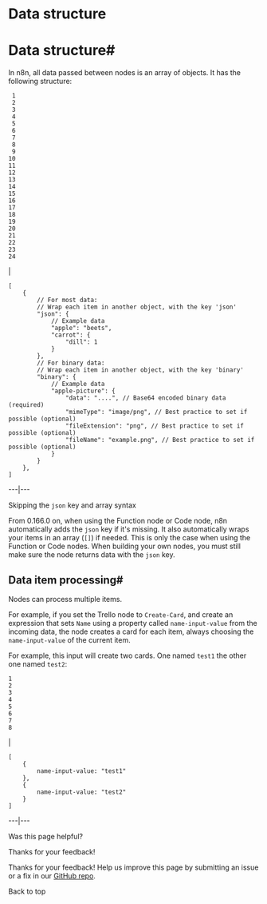 # Data structure

[ ](https://github.com/n8n-io/n8n-docs/edit/main/docs/data/data-structure.md "Edit this page")

# Data structure#

In n8n, all data passed between nodes is an array of objects. It has the following structure:
    
    
     1
     2
     3
     4
     5
     6
     7
     8
     9
    10
    11
    12
    13
    14
    15
    16
    17
    18
    19
    20
    21
    22
    23
    24

| 
    
    
    [
    	{
    		// For most data:
    		// Wrap each item in another object, with the key 'json'
    		"json": {
    			// Example data
    			"apple": "beets",
    			"carrot": {
    				"dill": 1
    			}
    		},
    		// For binary data:
    		// Wrap each item in another object, with the key 'binary'
    		"binary": {
    			// Example data
    			"apple-picture": {
    				"data": "....", // Base64 encoded binary data (required)
    				"mimeType": "image/png", // Best practice to set if possible (optional)
    				"fileExtension": "png", // Best practice to set if possible (optional)
    				"fileName": "example.png", // Best practice to set if possible (optional)
    			}
    		}
    	},
    ]
      
  
---|---  
  
Skipping the `json` key and array syntax

From 0.166.0 on, when using the Function node or Code node, n8n automatically adds the `json` key if it's missing. It also automatically wraps your items in an array (`[]`) if needed. This is only the case when using the Function or Code nodes. When building your own nodes, you must still make sure the node returns data with the `json` key.

## Data item processing#

Nodes can process multiple items.

For example, if you set the Trello node to `Create-Card`, and create an expression that sets `Name` using a property called `name-input-value` from the incoming data, the node creates a card for each item, always choosing the `name-input-value` of the current item.

For example, this input will create two cards. One named `test1` the other one named `test2`:
    
    
    1
    2
    3
    4
    5
    6
    7
    8

| 
    
    
    [
    	{
    		name-input-value: "test1"
    	},
    	{
    		name-input-value: "test2"
    	}
    ]
      
  
---|---  
  
Was this page helpful? 

Thanks for your feedback! 

Thanks for your feedback! Help us improve this page by submitting an issue or a fix in our [GitHub repo](https://github.com/n8n-io/n8n-docs). 

Back to top 
